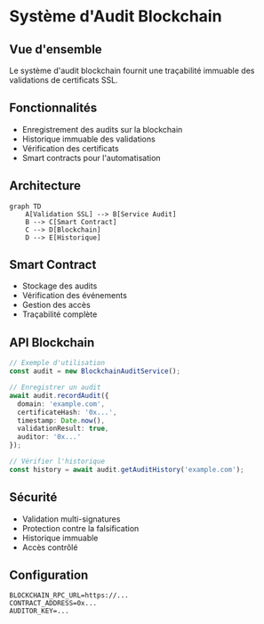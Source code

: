 # Système d'Audit Blockchain

## Vue d'ensemble
Le système d'audit blockchain fournit une traçabilité immuable des validations de certificats SSL.

## Fonctionnalités
- Enregistrement des audits sur la blockchain
- Historique immuable des validations
- Vérification des certificats
- Smart contracts pour l'automatisation

## Architecture
```mermaid
graph TD
    A[Validation SSL] --> B[Service Audit]
    B --> C[Smart Contract]
    C --> D[Blockchain]
    D --> E[Historique]
```

## Smart Contract
- Stockage des audits
- Vérification des événements
- Gestion des accès
- Traçabilité complète

## API Blockchain
```typescript
// Exemple d'utilisation
const audit = new BlockchainAuditService();

// Enregistrer un audit
await audit.recordAudit({
  domain: 'example.com',
  certificateHash: '0x...',
  timestamp: Date.now(),
  validationResult: true,
  auditor: '0x...'
});

// Vérifier l'historique
const history = await audit.getAuditHistory('example.com');
```

## Sécurité
- Validation multi-signatures
- Protection contre la falsification
- Historique immuable
- Accès contrôlé

## Configuration
```env
BLOCKCHAIN_RPC_URL=https://...
CONTRACT_ADDRESS=0x...
AUDITOR_KEY=...
```